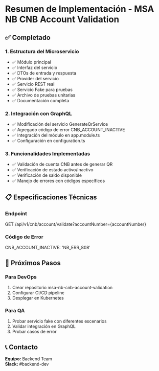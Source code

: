 # Resumen de Implementación - MSA NB CNB Account Validation

## ✅ Completado

### 1. Estructura del Microservicio
- ✅ Módulo principal
- ✅ Interfaz del servicio
- ✅ DTOs de entrada y respuesta
- ✅ Provider del servicio
- ✅ Servicio REST real
- ✅ Servicio Fake para pruebas
- ✅ Archivo de pruebas unitarias
- ✅ Documentación completa

### 2. Integración con GraphQL
- ✅ Modificación del servicio GenerateQrService
- ✅ Agregado código de error CNB_ACCOUNT_INACTIVE
- ✅ Integración del módulo en app.module.ts
- ✅ Configuración en configuration.ts

### 3. Funcionalidades Implementadas
- ✅ Validación de cuenta CNB antes de generar QR
- ✅ Verificación de estado activo/inactivo
- ✅ Verificación de saldo disponible
- ✅ Manejo de errores con códigos específicos

## 📋 Especificaciones Técnicas

### Endpoint
GET /api/v1/cnb/account/validate?accountNumber={accountNumber}

### Código de Error
CNB_ACCOUNT_INACTIVE: 'NB_ERR_808'

## 🚀 Próximos Pasos

### Para DevOps
1. Crear repositorio msa-nb-cnb-account-validation
2. Configurar CI/CD pipeline
3. Desplegar en Kubernetes

### Para QA
1. Probar servicio fake con diferentes escenarios
2. Validar integración en GraphQL
3. Probar casos de error

## 📞 Contacto
**Equipo:** Backend Team  
**Slack:** #backend-dev 